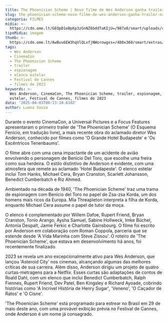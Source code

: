 ```yaml
---
title: The Phoenician Scheme | Novo filme de Wes Anderson ganha trailer na CinemaCon
slug: the-phoenician-scheme-novo-filme-de-wes-anderson-ganha-trailer-na-cinemacon
categoria: FILMES
midia: >-
  https://cdn.ome.lt/GEOpD1eBpKp3zGnNZ6bddTaKIjU=/987x0/smart/uploads/conteudo/fotos/OMELETE_CAPA_-_2025-04-02T205731.413.png
tipoMidia: imagem
thumb: >-
  https://cdn.ome.lt/AwBvu6EW3hqVlQLxfjNWorowgxs=/480x360/smart/extras/conteudos/wes-anderson_MKVF2o2.jpg
tags:
  - Wes Anderson
  - CinemaCon
  - The Phoenician Scheme
  - trailer
  - espionagem
  - elenco estelar
  - Festival de Cannes
  - filmes de 2023
keywords: >-
  Wes Anderson, CinemaCon, The Phoenician Scheme, trailer, espionagem, elenco
  estelar, Festival de Cannes, filmes de 2023
data: '2025-04-03T00:13:10.610Z'
author: Luana Souza
---
```


Durante o evento CinemaCon, a Universal Pictures e a Focus Features apresentaram o primeiro trailer de 'The Phoenician Scheme' (O Esquema Fenício, em tradução livre), a mais recente obra do aclamado diretor Wes Anderson, conhecido por filmes como 'O Grande Hotel Budapeste' e 'Os Excêntricos Tenenbaums'.

O filme abre com uma cena impactante de um acidente de avião envolvendo o personagem de Benicio Del Toro, que escolhe uma freira como sua herdeira. O estilo distintivo de Anderson é evidente, com uma atmosfera que remete ao aclamado 'Hotel Budapeste'. O elenco estelar inclui Tom Hanks, Michael Cera, Bryan Cranston, Scarlett Johansson, Benedict Cumberbatch e Riz Ahmed.

Ambientado na década de 1940, 'The Phoenician Scheme' traz uma trama de espionagem com Benicio del Toro no papel de Zsa-zsa Korda, um dos homens mais ricos da Europa. Mia Threapleton interpreta a filha de Korda, enquanto Michael Cera assume o papel de tutor da moça.

O elenco é complementado por Willem Dafoe, Rupert Friend, Bryan Cranston, Tonio Arango, Aysha Samuel, Sabine Hollweck, Imke Büchel, Antonia Despalt, Jamie Ferkic e Charlotte Gainsbourg. O filme foi escrito por Anderson em colaboração com Roman Coppola, parceria que se estende desde 'A Vida Marinha com Steve Zissou'. O roteiro de 'The Phoenician Scheme', que estava em desenvolvimento há anos, foi recentemente finalizado.

2023 se revela um ano excepcionalmente ativo para Wes Anderson, que lançou 'Asteroid City' nos cinemas, alcançando algumas das melhores críticas de sua carreira. Além disso, Anderson dirigiu um projeto de quatro curtas-metragens para a Netflix. Esses curtas são adaptações de contos de Roald Dahl, com um elenco que inclui Benedict Cumberbatch, Ralph Fiennes, Rupert Friend, Dev Patel, Ben Kingsley e Richard Ayoade, cobrindo histórias como 'A Incrível História de Henry Sugar', 'Veneno', 'O Caçador de Ratos' e 'O Cisne'.

'The Phoenician Scheme' está programado para estrear no Brasil em 29 de maio deste ano, com uma provável exibição prévia no Festival de Cannes, onde Anderson é um nome já consagrado.
